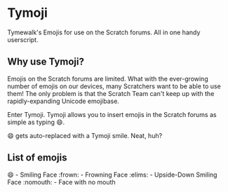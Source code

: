 # Tymoji
Tymewalk's Emojis for use on the Scratch forums. All in one handy userscript.

## Why use Tymoji?
Emojis on the Scratch forums are limited. What with the ever-growing number of emojis on our devices, many Scratchers want to be able to use them! The only problem is that the Scratch Team can't keep up with the rapidly-expanding Unicode emojibase.

Enter Tymoji. Tymoji allows you to insert emojis in the Scratch forums as simple as typing :smile:.

:smile: gets auto-replaced with a Tymoji smile. Neat, huh?

## List of emojis

:smile: - Smiling Face
:frown: - Frowning Face
:elims: - Upside-Down Smiling Face
:nomouth: - Face with no mouth

